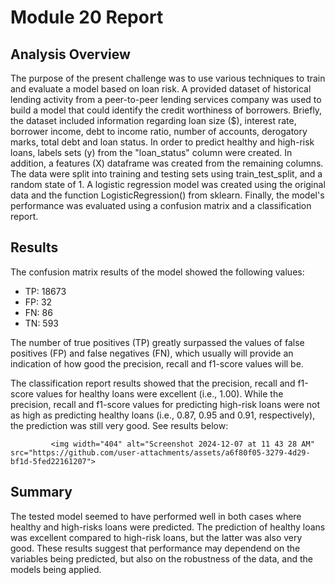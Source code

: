 # Module 20 Report

## Analysis Overview

The purpose of the present challenge was to use various techniques to train and evaluate a model based on loan risk. A provided dataset of historical lending activity from a peer-to-peer lending services company was used to build a model that could identify the credit worthiness of borrowers. Briefly, the dataset included information regarding loan size ($), interest rate, borrower income, debt to income ratio, number of accounts, derogatory marks, total debt and loan status.
In order to predict healthy and high-risk loans, labels sets (y) from the "loan_status" column were created. In addition, a features (X) dataframe was created from the remaining columns. The data were split into training and testing sets using train_test_split, and a random state of 1. A logistic regression model was created using the original data and the function LogisticRegression() from sklearn.
Finally, the model's performance was evaluated using a confusion matrix and a classification report.

## Results

The confusion matrix results of the model showed the following values:
 * TP: 18673
 * FP: 32
 * FN: 86
 * TN: 593

The number of true positives (TP) greatly surpassed the values of false positives (FP) and false negatives (FN), which usually will provide an indication of how good the precision, recall and f1-score values will be.

The classification report results showed that the precision, recall and f1-score values for healthy loans were excellent (i.e., 1.00). While the precision, recall and f1-score values for predicting high-risk loans were not as high as predicting healthy loans (i.e., 0.87, 0.95 and 0.91, respectively), the prediction was still very good. See results below:

             <img width="404" alt="Screenshot 2024-12-07 at 11 43 28 AM" src="https://github.com/user-attachments/assets/a6f80f05-3279-4d29-bf1d-5fed22161207">


## Summary

The tested model seemed to have performed well in both cases where healthy and high-risks loans were predicted. The prediction of healthy loans was excellent compared to high-risk loans, but the latter was also very good. These results suggest that performance may dependend on the variables being predicted, but also on the robustness of the data, and the models being applied.
